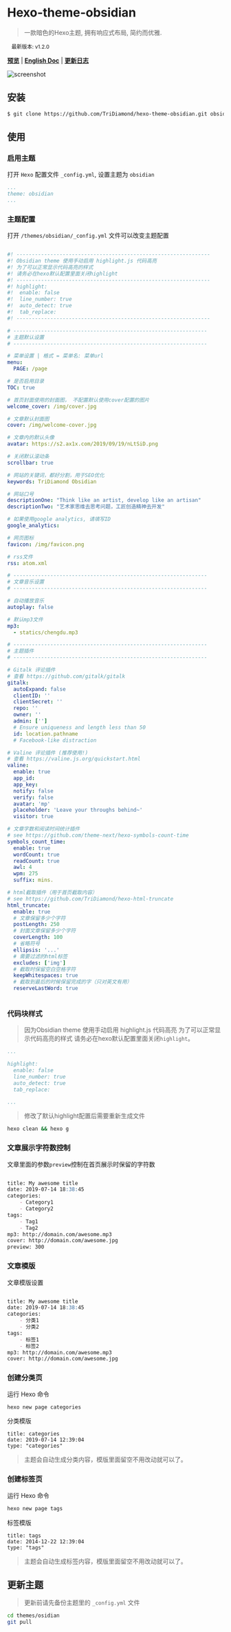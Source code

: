 <style>
    .tag {
        padding: 5px 10px;
        border-radius: 8px;
        font-weigth: 900;
        font-size: 12px;
    }
</style>

# Hexo-theme-obsidian
> 一款暗色的Hexo主题, 拥有响应式布局, 简约而优雅.

<span class="tag">最新版本: v1.2.0</span>

**[预览](http://tridiamond.tech)** |
**[English Doc](https://github.com/TriDiamond/hexo-theme-obsidian/blob/master/README.md)** |
**[更新日志](https://github.com/TriDiamond/hexo-theme-obsidian/blob/master/CHANGELOG.md)**

![screenshot](https://s2.ax1x.com/2019/10/01/uNBcND.png)

## 安装

``` bash
$ git clone https://github.com/TriDiamond/hexo-theme-obsidian.git obsidian
```

## 使用

### 启用主题

打开 `Hexo` 配置文件 `_config.yml`, 设置主题为 `obsidian`

``` yaml
...
theme: obsidian
...
```

### 主题配置

打开 `/themes/obsidian/_config.yml` 文件可以改变主题配置

``` yaml

#! ---------------------------------------------------------------
#! Obsidian theme 使用手动启用 highlight.js 代码高亮
#! 为了可以正常显示代码高亮的样式
#! 请务必在hexo默认配置里面关闭highlight
#! ---------------------------------------------------------------
#! highlight:
#!  enable: false
#!  line_number: true
#!  auto_detect: true
#!  tab_replace:
#! ---------------------------------------------------------------

# ---------------------------------------------------------------
# 主题默认设置
# ---------------------------------------------------------------

# 菜单设置 | 格式 = 菜单名: 菜单url
menu:
  PAGE: /page

# 是否启用目录
TOC: true

# 首页封面使用的封面图， 不配置默认使用cover配置的图片
welcome_cover: /img/cover.jpg

# 文章默认封面图
cover: /img/welcome-cover.jpg

# 文章内的默认头像
avatar: https://s2.ax1x.com/2019/09/19/nLtSiD.png

# 关闭默认滚动条
scrollbar: true

# 网站的关键词，都好分割，用于SEO优化
keywords: TriDiamond Obsidian

# 网站口号
descriptionOne: "Think like an artist, develop like an artisan"
descriptionTwo: "艺术家思维去思考问题，工匠创造精神去开发"

# 如果使用google analytics, 请填写ID
google_analytics:

# 网页图标
favicon: /img/favicon.png

# rss文件
rss: atom.xml

# ---------------------------------------------------------------
# 文章音乐设置
# ---------------------------------------------------------------

# 自动播放音乐
autoplay: false

# 默认mp3文件
mp3: 
  - statics/chengdu.mp3

# ---------------------------------------------------------------
# 主题插件
# ---------------------------------------------------------------

# Gitalk 评论插件
# 查看 https://github.com/gitalk/gitalk
gitalk:
  autoExpand: false
  clientID: ''
  clientSecret: ''
  repo: ''
  owner: ''
  admin: ['']
  # Ensure uniqueness and length less than 50
  id: location.pathname
  # Facebook-like distraction

# Valine 评论插件 (推荐使用!)
# 查看 https://valine.js.org/quickstart.html
valine:
  enable: true
  app_id:
  app_key:
  notify: false
  verify: false
  avatar: 'mp'
  placeholder: 'Leave your throughs behind~'
  visitor: true

# 文章字数和阅读时间统计插件
# see https://github.com/theme-next/hexo-symbols-count-time
symbols_count_time:
  enable: true
  wordCount: true
  readCount: true
  awl: 4
  wpm: 275
  suffix: mins.

# html截取插件（用于首页截取内容）
# see https://github.com/TriDiamond/hexo-html-truncate
html_truncate:
  enable: true
  # 文章保留多少个字符
  postLength: 250
  # 封面文章保留多少个字符
  coverLength: 100
  # 省略符号
  ellipsis: '...'
  # 需要过滤的html标签
  excludes: ['img']
  # 截取时保留空白空格字符
  keepWhitespaces: true
  # 截取到最后的时候保留完成的字（只对英文有用）
  reserveLastWord: true
  
```

### 代码块样式

> 因为Obsidian theme 使用手动启用 highlight.js 代码高亮
  为了可以正常显示代码高亮的样式
  请务必在hexo默认配置里面关闭`highlight`。

```yaml
...

highlight:
  enable: false
  line_number: true
  auto_detect: true
  tab_replace:

...
```

> 修改了默认highlight配置后需要重新生成文件

```bash
hexo clean && hexo g
```

### 文章展示字符数控制

文章里面的参数`preview`控制在首页展示时保留的字符数

``` markdown

title: My awesome title
date: 2019-07-14 18:38:45
categories:
    - Category1
    - Category2
tags: 
    - Tag1
    - Tag2
mp3: http://domain.com/awesome.mp3
cover: http://domain.com/awesome.jpg
preview: 300

```

### 文章模版

文章模版设置

``` markdown

title: My awesome title
date: 2019-07-14 18:38:45
categories:
    - 分类1
    - 分类2
tags: 
    - 标签1
    - 标签2
mp3: http://domain.com/awesome.mp3
cover: http://domain.com/awesome.jpg

```

### 创建分类页

运行 Hexo 命令

```bash
hexo new page categories
```

分类模版

```
title: categories
date: 2019-07-14 12:39:04
type: "categories"
```

> 主题会自动生成分类内容，模版里面留空不用改动就可以了。

### 创建标签页

运行 Hexo 命令

```bash
hexo new page tags
```

标签模版

```
title: tags
date: 2014-12-22 12:39:04
type: "tags"
```

> 主题会自动生成标签内容，模版里面留空不用改动就可以了。

## 更新主题

> 更新前请先备份主题里的 `_config.yml` 文件

``` bash
cd themes/osidian
git pull
```